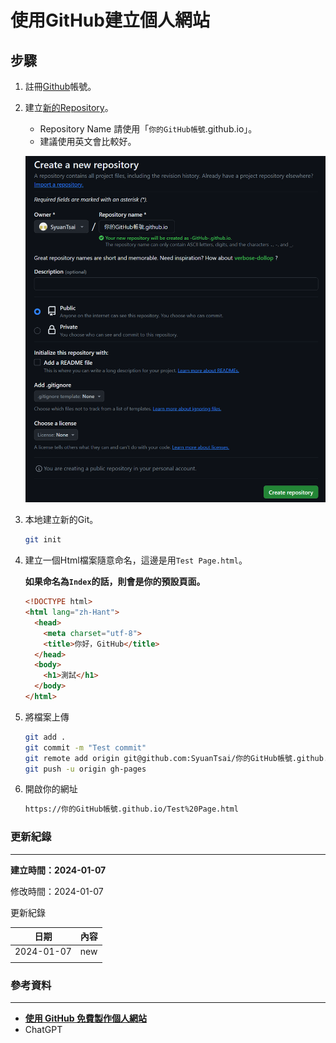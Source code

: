 # 使用GitHub建立個人網站
## 步驟

1. 註冊[Github](https://github.com/join)帳號。
2. 建立[新的Repository](https://github.com/new)。
    - Repository Name 請使用「`你的GitHub帳號`.github.io」。
    - 建議使用英文會比較好。
    
    ![Creating new repository](Images/Creating_Personal_Website_Using_GitHub_001.png)
    
3. 本地建立新的Git。
    
    ```bash
    git init
    ```
    
4. 建立一個Html檔案隨意命名，這邊是用`Test Page.html`。
    
    **如果命名為`Index`的話，則會是你的預設頁面。**
    
    ```html
    <!DOCTYPE html>
    <html lang="zh-Hant">
      <head>
        <meta charset="utf-8">
        <title>你好，GitHub</title>
      </head>
      <body>
        <h1>測試</h1>
      </body>
    </html>
    ```
    
5. 將檔案上傳
    
    ```bash
    git add .
    git commit -m "Test commit"
    git remote add origin git@github.com:SyuanTsai/你的GitHub帳號.github.io.git
    git push -u origin gh-pages
    ```
    
6. 開啟你的網址
    
    ```bash
    https://你的GitHub帳號.github.io/Test%20Page.html
    ```
    

### 更新紀錄

---

**建立時間：2024-01-07**

修改時間：2024-01-07

更新紀錄

| 日期 | 內容 |
| --- | --- |
| 2024-01-07 | new |
|  |  |

### 參考資料

---

- **[使用 GitHub 免費製作個人網站](https://gitbook.tw/chapters/github/using-github-pages)**
- ChatGPT